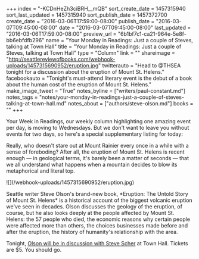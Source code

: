 +++
index = "-KCDnHeZh3ciBRH__mQB"
sort_create_date = 1457315940
sort_last_updated = 1457315940
sort_publish_date = 1457372700
create_date = "2016-03-06T17:59:00-08:00"
publish_date = "2016-03-07T09:45:00-08:00"
date = "2016-03-07T09:45:00-08:00"
last_updated = "2016-03-06T17:59:00-08:00"
preview_url = "6b1bf7c1-ca21-964e-5e8f-bb6ebfdfb296"
name = "Your Monday in Readings: Just a couple of Steves, talking at Town Hall"
title = "Your Monday in Readings: Just a couple of Steves, talking at Town Hall"
type = "Column"
link = ""
shareimage = "http://seattlereviewofbooks.com/webhook-uploads/1457315690952/eruption.jpg"
twitterauto = "Head to @THSEA tonight for a discussion about the eruption of Mount St. Helens."
facebookauto = "Tonight's must-attend literary event is the debut of a book about the human cost of the eruption of Mount St. Helens."
make_image_tweet = "True"
notes_byline = ["writers/paul-constant.md"]
notes_tags = "notes/your-monday-in-readings-just-a-couple-of-steves-talking-at-town-hall.md"
notes_about = ["authors/steve-olson.md"]
books = ""
+++
<p class="intro">Your Week in Readings, our weekly column highlighting one amazing event per day, is moving to Wednesdays. But we don't want to leave you without events for two days, so here's a special supplementary listing for today:</p>

Really, who doesn't stare out at Mount Rainier every once in a while with a sense of foreboding? After all, the eruption of Mount St. Helens is recent enough — in geological terms, it's barely been a matter of seconds — that we all understand what happens when a mountain decides to blow its metaphorical and literal top.

<p class="image-left">![](/webhook-uploads/1457315690952/eruption.jpg)</p>Seattle writer Steve Olson's brand-new book, *Eruption: The Untold Story of Mount St. Helens* is a historical account of the biggest volcanic eruption we've seen in decades. Olson discusses the geology of the eruption, of course, but he also looks deeply at the people affected by Mount St. Helens: the 57 people who died, the economic reasons why certain people were affected more than others, the choices businesses made before and after the eruption, the history of humanity's relationship with the area. 

Tonight, [Olson will be in discussion with Steve Scher](http://www.elliottbaybook.com/book/9780393242799) at Town Hall. Tickets are $5. You should go.

